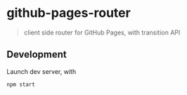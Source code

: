 # github-pages-router

> client side router for GitHub Pages, with transition API

## Development

Launch dev server, with

```sh
npm start
```
